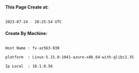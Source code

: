 
   
#### This Page Create at:

```bash

2023-07-24 - 20:25:54 UTC

```

#### Create By Machine:

```bash

Host Name : fv-az563-930

platform  : Linux-5.15.0-1041-azure-x86_64-with-glibc2.35

Ip Local  : 10.1.0.56

```

